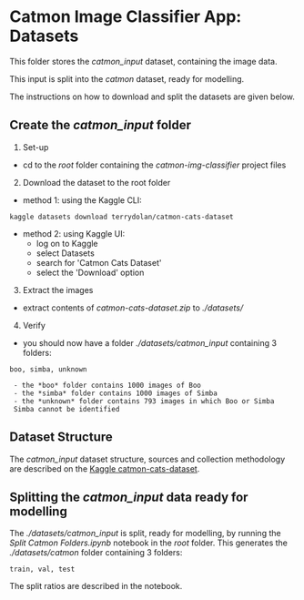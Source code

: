 # Catmon Image Classifier App: Datasets
This folder stores the *catmon_input* dataset, containing the image data.

This input is split into the *catmon* dataset, ready for modelling.

The instructions on how to download and split the datasets are given below.

## Create the *catmon_input* folder
1. Set-up
 - cd to the *root* folder containing the *catmon-img-classifier* project files
2. Download the dataset to the root folder
 - method 1: using the Kaggle CLI:  
```
kaggle datasets download terrydolan/catmon-cats-dataset
```
 - method 2: using Kaggle UI:
     - log on to Kaggle
     - select Datasets
     - search for 'Catmon Cats Dataset'
     - select the 'Download' option
3. Extract the images
 - extract contents of *catmon-cats-dataset.zip* to *./datasets/*
4. Verify
 - you should now have a folder *./datasets/catmon_input* containing 
 3 folders:  
```
boo, simba, unknown
```
     - the *boo* folder contains 1000 images of Boo
     - the *simba* folder contains 1000 images of Simba
     - the *unknown* folder contains 793 images in which Boo or Simba
     Simba cannot be identified

## Dataset Structure
The *catmon_input* dataset structure, sources and collection methodology 
are described on the [Kaggle catmon-cats-dataset](https://www.kaggle.com/datasets/terrydolan/catmon-cats-dataset).

## Splitting the *catmon_input* data ready for modelling
The *./datasets/catmon_input* is split, ready for modelling, by running the 
*Split Catmon Folders.ipynb* notebook in the *root* folder.
This generates the *./datasets/catmon* folder containing 3 folders:  
```
train, val, test
```

The split ratios are described in the notebook.
